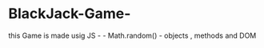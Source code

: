# BlackJack-Game-



this Game is made usig JS -
    - Math.random()
    - objects , methods and DOM
